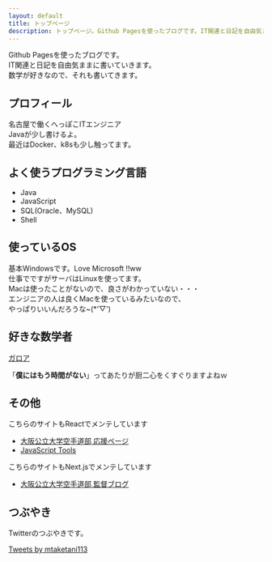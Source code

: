 ```yaml
---
layout: default
title: トップページ
description: トップページ。Github Pagesを使ったブログです。IT関連と日記を自由気ままに書いていきます。数学が好きなので、それも書いてきます。
---
```

Github Pagesを使ったブログです。  
IT関連と日記を自由気ままに書いていきます。  
数学が好きなので、それも書いてきます。

## プロフィール

名古屋で働くへっぽこITエンジニア  
Javaが少し書けるよ。  
最近はDocker、k8sも少し触ってます。

## よく使うプログラミング言語

- Java
- JavaScript
- SQL(Oracle、MySQL)
- Shell

## 使っているOS

基本Windowsです。Love Microsoft !!ww  
仕事でですがサーバはLinuxを使ってます。  
Macは使ったことがないので、良さがわかっていない・・・  
エンジニアの人は良くMacを使っているみたいなので、  
やっぱりいいんだろうな~(*'▽')

## 好きな数学者

[ガロア](https://ja.wikipedia.org/wiki/%E3%82%A8%E3%83%B4%E3%82%A1%E3%83%AA%E3%82%B9%E3%83%88%E3%83%BB%E3%82%AC%E3%83%AD%E3%82%A2)

「**僕にはもう時間がない**」ってあたりが厨二心をくすぐりますよねｗ

## その他

こちらのサイトもReactでメンテしています

- [大阪公立大学空手道部 応援ページ](https://mtaketani113.github.io/omu-karate-page/)
- [JavaScript Tools](https://mtaketani113.github.io/react-tools/)

こちらのサイトもNext.jsでメンテしています

- [大阪公立大学空手道部 監督ブログ](https://omu-karate-org.github.io/blog/list/1)


## つぶやき

Twitterのつぶやきです。

<a class="twitter-timeline" href="https://twitter.com/mtaketani113?ref_src=twsrc%5Etfw">Tweets by mtaketani113</a> <script async src="https://platform.twitter.com/widgets.js" charset="utf-8"></script>
